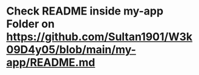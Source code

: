 # Check README inside my-app Folder on https://github.com/Sultan1901/W3k09D4y05/blob/main/my-app/README.md
 

